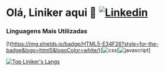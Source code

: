# Olá, Liniker aqui 👋 [![Linkedin](https://img.shields.io/badge/LinkedIn-0077B5?style=for-the-badge&logo=linkedin&logoColor=white/)](https://linkedin.com/in/linikerpapke)

### Linguagens Mais Utilizadas

[!(https://img.shields.io/badge/HTML5-E34F26?style=for-the-badge&logo=html5&logoColor=white/)]![css](https://img.shields.io/badge/CSS3-1572B6?style=for-the-badge&logo=css3&logoColor=white/)[![javascript](https://img.shields.io/badge/JavaScript-323330?style=for-the-badge&logo=javascript&logoColor=F7DF1E/)]

[![Top Liniker's Langs](https://github-readme-stats.vercel.app/api/top-langs/?username=linikerpapke&layout=compact)](https://github.com/linikerpapke/github-readme-stats)
